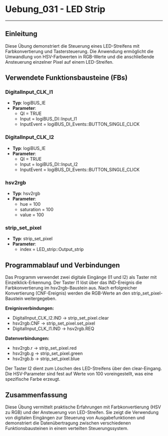# Uebung_031 - LED Strip

* * * * * * * * * *

## Einleitung
Diese Übung demonstriert die Steuerung eines LED-Streifens mit Farbkonvertierung und Tastersteuerung. Die Anwendung ermöglicht die Umwandlung von HSV-Farbwerten in RGB-Werte und die anschließende Ansteuerung einzelner Pixel auf einem LED-Streifen.

## Verwendete Funktionsbausteine (FBs)

### DigitalInput_CLK_I1
- **Typ**: logiBUS_IE
- **Parameter**:
  - QI = TRUE
  - Input = logiBUS_DI::Input_I1
  - InputEvent = logiBUS_DI_Events::BUTTON_SINGLE_CLICK

### DigitalInput_CLK_I2
- **Typ**: logiBUS_IE
- **Parameter**:
  - QI = TRUE
  - Input = logiBUS_DI::Input_I2
  - InputEvent = logiBUS_DI_Events::BUTTON_SINGLE_CLICK

### hsv2rgb
- **Typ**: hsv2rgb
- **Parameter**:
  - hue = 100
  - saturation = 100
  - value = 100

### strip_set_pixel
- **Typ**: strip_set_pixel
- **Parameter**:
  - index = LED_strip::Output_strip

## Programmablauf und Verbindungen

Das Programm verwendet zwei digitale Eingänge (I1 und I2) als Taster mit Einzelklick-Erkennung. Der Taster I1 löst über das IND-Ereignis die Farbkonvertierung im hsv2rgb-Baustein aus. Nach erfolgreicher Konvertierung (CNF-Ereignis) werden die RGB-Werte an den strip_set_pixel-Baustein weitergegeben.

**Ereignisverbindungen:**
- DigitalInput_CLK_I2.IND → strip_set_pixel.clear
- hsv2rgb.CNF → strip_set_pixel.set_pixel
- DigitalInput_CLK_I1.IND → hsv2rgb.REQ

**Datenverbindungen:**
- hsv2rgb.r → strip_set_pixel.red
- hsv2rgb.g → strip_set_pixel.green
- hsv2rgb.b → strip_set_pixel.blue

Der Taster I2 dient zum Löschen des LED-Streifens über den clear-Eingang. Die HSV-Parameter sind fest auf Werte von 100 voreingestellt, was eine spezifische Farbe erzeugt.

## Zusammenfassung
Diese Übung vermittelt praktische Erfahrungen mit Farbkonvertierung (HSV zu RGB) und der Ansteuerung von LED-Streifen. Sie zeigt die Verwendung von digitalen Eingängen zur Steuerung von Ausgabefunktionen und demonstriert die Datenübertragung zwischen verschiedenen Funktionsbausteinen in einem verteilten Steuerungssystem.